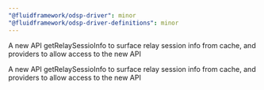 ```yaml
---
"@fluidframework/odsp-driver": minor
"@fluidframework/odsp-driver-definitions": minor
---
```


A new API getRelaySessioInfo to surface relay session info from cache, and providers to allow access to the new API

A new API getRelaySessioInfo to surface relay session info from cache, and providers to allow access to the new API
